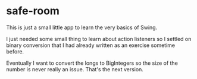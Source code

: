 # safe-room

This is just a small little app to learn the very basics
of Swing.

I just needed some small thing to learn about action listeners
so I settled on binary conversion that I had already written as an
exercise sometime before.

Eventually I want to convert the longs to BigIntegers so the size of the number
is never really an issue. That's the next version.
